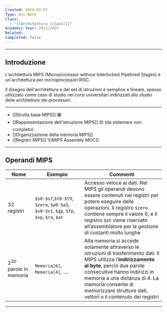 ```yaml
---
Created: 2024-03-07
Type: Uni Note
Class:
  - "[[Architettura (class)]]"
Academic Year: 2023/2024
Related: 
Completed: false
---
```

---
## Introduzione

L’architettura MIPS (Microprocessor without Interlocked Pipelined Stages) è un'architettura per microprocessori RISC. 

Il disegno dell'architettura e del set di istruzioni è semplice e lineare, spesso utilizzato come caso di studio nei corsi universitari indirizzati allo studio delle architetture dei processori.

---

- [[Strutta base MIPS]] 🟢
- [[Rappresentazione dell'istruzione MIPS]] 🟡 (da sistemare non completo)
- [[Organizzazione della memoria MIPS]]
- [[Registri MIPS]]
![[MIPS Assembly MOC]]

---
## Operandi MIPS

| Nome                       | Esempio                                                                               | Commenti                                                                                                                                                                                                                                                                                             |
| -------------------------- | ------------------------------------------------------------------------------------- | ---------------------------------------------------------------------------------------------------------------------------------------------------------------------------------------------------------------------------------------------------------------------------------------------------- |
| 32 registri                | `$s0-$s7`,`$t0-$t9`, `$zero`, `$a0-$a3`, `$v0-$v1`, `$gp`, `$fp`, `$sp`, `$ra`, `$at` | Accesso veloce ai dati. Nel MIPS gli operandi devono essere contenuti nei registri per potere eseguire delle operazioni. Il registro `$zero` contiene sempre il valore 0, e il registro `$at` viene riservato all’assemblatore per la gestione di costanti molto lunghe                              |
| $2^{30}$ parole in memoria | `Memoria[0]`, `Memoria[4]`, ….                                                        | Alla memoria si accede solamente attraverso le istruzioni di trasferimento dati. Il MIPS utilizza l’**indirizzamento al byte**, perciò due parole consecutive hanno indirizzi in memoria a una distanza di 4. La memoria consente di memorizzare strutture dati, vettori o il contenuto dei registri |

---


